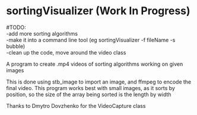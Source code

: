 # sortingVisualizer (Work In Progress)
#TODO:  
-add more sorting algorithms  
-make it into a command line tool (eg sortingVisualizer -f fileName -s bubble)  
-clean up the code, move around the video class  

A program to create .mp4 videos of sorting algorithms working on given images

This is done using stb_image to import an image, and ffmpeg to encode the final video.
This program works best with small images, as it sorts by position, so the size of the array being sorted is the length by width

Thanks to Dmytro Dovzhenko for the VideoCapture class

